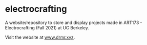 # electrocrafting

A website/repository to store and display projects made in ART173 - Electrocrafting (Fall 2021) at UC Berkeley.

Visit the website at www.drmr.xyz.
